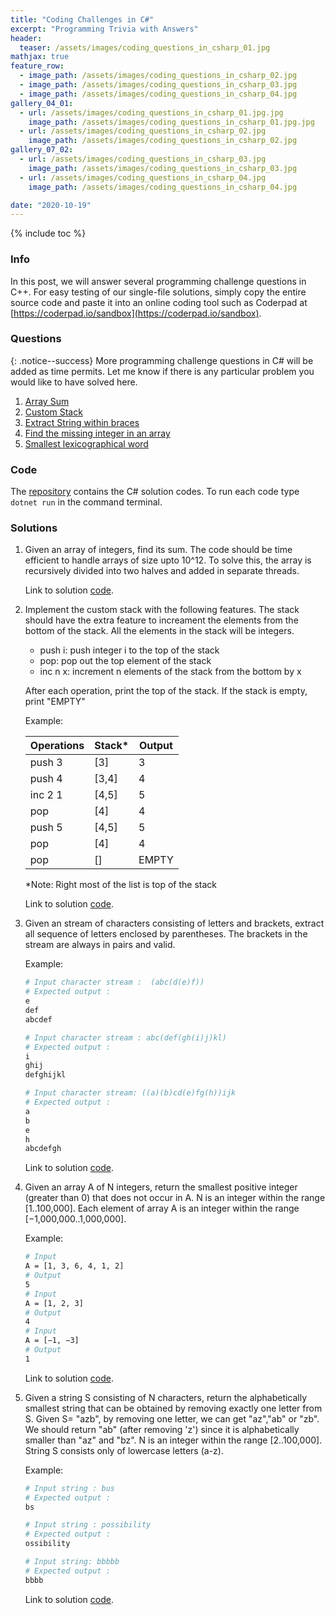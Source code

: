```yaml
---
title: "Coding Challenges in C#"
excerpt: "Programming Trivia with Answers"
header:
  teaser: /assets/images/coding_questions_in_csharp_01.jpg
mathjax: true
feature_row:
  - image_path: /assets/images/coding_questions_in_csharp_02.jpg
  - image_path: /assets/images/coding_questions_in_csharp_03.jpg
  - image_path: /assets/images/coding_questions_in_csharp_04.jpg
gallery_04_01:
  - url: /assets/images/coding_questions_in_csharp_01.jpg.jpg
    image_path: /assets/images/coding_questions_in_csharp_01.jpg.jpg
  - url: /assets/images/coding_questions_in_csharp_02.jpg
    image_path: /assets/images/coding_questions_in_csharp_02.jpg
gallery_07_02:
  - url: /assets/images/coding_questions_in_csharp_03.jpg
    image_path: /assets/images/coding_questions_in_csharp_03.jpg
  - url: /assets/images/coding_questions_in_csharp_04.jpg
    image_path: /assets/images/coding_questions_in_csharp_04.jpg

date: "2020-10-19"
---
```


<!-- {% include feature_row %} -->

{% include toc %}

### Info
In this post, we will answer several programming challenge questions in C++. For easy testing of our single-file solutions, simply copy the entire source code and paste it into an online coding tool such as Coderpad at [https://coderpad.io/sandbox](https://coderpad.io/sandbox).

### Questions
{: .notice--success}
More programming challenge questions in C# will be added as time permits. Let me know if there is any particular problem you would like to have solved here.

1. [Array Sum](#ArraySum)
1. [Custom Stack](#CustomStack)
1. [Extract String within braces](#ExtractString)
1. [Find the missing integer in an array](#MissingInteger)
1. [Smallest lexicographical word](#LexicographicalWord)

### Code
The [repository](https://github.com/Valliammai-Subramanian/coding-questions-in-csharp) contains the C# solution codes. To run each code type `dotnet run` in the command terminal.

### Solutions
1. <a name="ArraySum"></a> Given an array of integers, find its sum. The code should be time efficient to handle arrays of size upto 10^12. To solve this, the array is recursively divided into two halves and added in separate threads.

    Link to solution [code](https://github.com/Valliammai-Subramanian/coding-questions-in-csharp/tree/main/ArraySum).

1. <a name="CustomStack"></a> Implement the custom stack with the following features. The stack should have the extra feature to increament the elements from the bottom of the stack. All the elements in the stack will be integers.

    + push i: push integer i to the top of the stack
    + pop: pop out the top element of the stack
    + inc n x: increment n elements of the stack from the bottom by x

    After each operation, print the top of the stack. If the stack is empty, print "EMPTY"

    Example:

      |Operations | Stack* | Output | 
      |-----------|--------|--------|
      |push 3     | [3]    |       3|
      |push 4     | [3,4]  |       4|
      |inc 2 1    | [4,5]  |       5|
      |pop        | [4]    |       4|
      |push 5     | [4,5]  |       5|
      |pop        | [4]    |       4|
      |pop        | []     |   EMPTY|
      
    *Note: Right most of the list is top of the stack

    Link to solution [code](https://github.com/Valliammai-Subramanian/coding-questions-in-csharp/tree/main/CustomStack).

1. <a name="ExtractString"></a> Given an stream of characters consisting of letters and brackets, extract all sequence of letters enclosed by parentheses. The brackets in the stream are always in pairs and valid.

    Example: 
    ```bash
    # Input character stream :  (abc(d(e)f)) 
    # Expected output : 
    e
    def
    abcdef

    # Input character stream : abc(def(gh(i)j)kl)
    # Expected output :
    i
    ghij
    defghijkl

    # Input character stream: ((a)(b)cd(e)fg(h))ijk
    # Expected output :
    a
    b
    e
    h
    abcdefgh   
    ``` 
    Link to solution [code](https://github.com/Valliammai-Subramanian/coding-questions-in-csharp/tree/main/ExtractString).

1. <a name="MissingInteger"></a> Given an array A of N integers, return the smallest positive integer (greater than 0) that does not occur in A. N is an integer within the range [1..100,000]. Each element of array A is an integer within the range [−1,000,000..1,000,000].

    Example:
    ```bash
    # Input
    A = [1, 3, 6, 4, 1, 2]
    # Output
    5
    # Input
    A = [1, 2, 3]
    # Output
    4
    # Input
    A = [−1, −3]
    # Output
    1
    ``` 

    Link to solution [code](https://github.com/Valliammai-Subramanian/coding-questions-in-csharp/tree/main/MissingInteger).

1. <a name="LexicographicalWord"></a> Given a string S consisting of N characters, return the alphabetically smallest string that can be obtained by removing exactly one letter from S. Given S= "azb", by removing one letter, we can get "az","ab" or "zb". We should return "ab" (after removing 'z') since it is alphabetically smaller than "az" and "bz". N is an integer within the range [2..100,000]. String S consists only of lowercase letters (a-z).

    Example: 
    ```bash
    # Input string : bus 
    # Expected output : 
    bs
    
    # Input string : possibility
    # Expected output :
    ossibility

    # Input string: bbbbb
    # Expected output :
    bbbb   
    ``` 
    Link to solution [code](https://github.com/Valliammai-Subramanian/coding-questions-in-csharp/tree/main/LexicographicalWord).